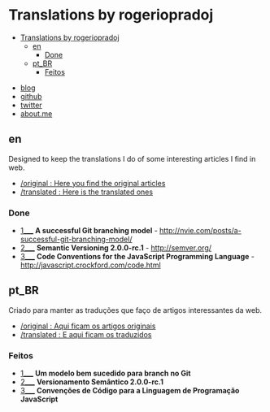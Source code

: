 # Translations by rogeriopradoj

<!-- TOC -->

- [Translations by rogeriopradoj](#translations-by-rogeriopradoj)
    - [en](#en)
        - [Done](#done)
    - [pt_BR](#pt_br)
        - [Feitos](#feitos)

<!-- /TOC -->

* [blog][blog]
* [github][github]
* [twitter][twitter]
* [about.me][about.me]

## en

Designed to keep the translations I do of some interesting articles I find in web.

* [/original : Here you find the original articles](original)
* [/translated : Here is the translated ones](translated)

### Done

* [1___] **A successful Git branching model** - http://nvie.com/posts/a-successful-git-branching-model/
* [2___] **Semantic Versioning 2.0.0-rc.1** - http://semver.org/
* [3___] **Code Conventions for the JavaScript Programming Language** - http://javascript.crockford.com/code.html

## pt_BR

Criado para manter as traduções que faço de artigos interessantes da web.

* [/original : Aqui ficam os artigos originais](original)
* [/translated : E aqui ficam os traduzidos](translated)

### Feitos

* [1___] **Um modelo bem sucedido para branch no Git**
* [2___] **Versionamento Semântico 2.0.0-rc.1**
* [3___] **Convenções de Código para a Linguagem de Programação JavaScript**

[1___]: https://github.com/rogeriopradoj/translations/blob/master/translated/a-successful-git-branching-model/pt_BR.md
[2___]: https://github.com/rogeriopradoj/translations/blob/master/translated/semantic-versioning/pt_BR.md
[3___]: https://github.com/rogeriopradoj/translations/blob/master/translated/javascript-coding-standards/pt_BR.md

[blog]: http://rogeriopradoj.com
[github]: http://github.com/rogeriopradoj
[twitter]: http://twitter.com/rogeriopradoj
[about.me]: http://about.me/rogeriopradoj